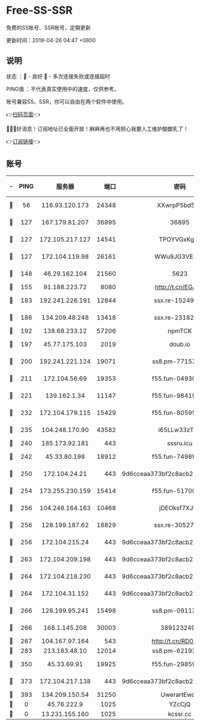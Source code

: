 # Free-SS-SSR

免费的SS账号、SSR账号，定期更新

更新时间：2019-04-26 04:47 +0800

## 说明

状态     ：🙂 - 良好 🙁 - 多次连接失败或连接超时

PING值   ：不代表真实使用中的速度，仅供参考。

账号兼容SS、SSR，你可以自由在两个软件中使用。

👉[扫码页面](https://liesauer.github.io/Free-SS-SSR/)👈

🎉🎉🎉好消息！订阅地址已全面开放！麻麻再也不用担心我要人工维护酸酸乳了！

👉[订阅链接](https://www.liesauer.net/yogurt/subscribe?ACCESS_TOKEN=DAYxR3mMaZAsaqUb)👈

## 账号

|-|PING|服务器|端口|密码|加密方式|区域|
|:----:|:----:|:-----:|-----:|:----:|:----:|:----:|
|🙂|56|116.93.120.173|24348|XXwrpP5bd5S9|aes-256-cfb|PH|
|🙂|127|167.179.81.207|36895|36895|aes-256-cfb|JP|
|🙂|127|172.105.217.127|14541|TPOYVGxKglpi|aes-256-cfb|JP|
|🙂|127|172.104.119.98|26161|WWu9JG3VESbG|aes-256-cfb|JP|
|🙂|148|46.29.162.104|21560|5623|aes-128-ctr|RU|
|🙂|155|91.188.223.72|8080|http://t.cn/EGJIyrl|rc4-md5|RU|
|🙂|183|192.241.226.191|12844|ssx.re-15249592|aes-256-cfb|US|
|🙂|186|134.209.48.248|13418|ssx.re-23182499|aes-256-cfb|US|
|🙂|192|138.68.233.12|57206|npmTCK|rc4-md5|US|
|🙂|197|45.77.175.103|2019|doub.io|aes-128-ctr|SG|
|🙂|200|192.241.221.124|19071|ss8.pm-77157998|aes-256-cfb|US|
|🙂|211|172.104.56.69|19353|f55.fun-04930969|aes-256-cfb|SG|
|🙂|221|139.162.1.34|11147|f55.fun-98419202|aes-256-cfb|SG|
|🙂|232|172.104.179.115|15429|f55.fun-80595697|aes-256-cfb|SG|
|🙂|235|104.248.170.90|43582|i65LLw33zTFX|aes-256-cfb|GB|
|🙂|240|185.173.92.181|443|sssru.icu|rc4-md5|RU|
|🙂|242|45.33.80.198|18912|f55.fun-74989270|aes-256-cfb|US|
|🙂|250|172.104.24.21|443|9d6cceaa373bf2c8acb22e60b6a58be6|aes-256-cfb|US|
|🙂|254|173.255.230.159|15414|f55.fun-51700385|aes-256-cfb|US|
|🙂|256|104.248.164.163|10468|jDEOksf7XJv4|aes-256-cfb|GB|
|🙂|256|128.199.187.62|18829|ssx.re-30527984|aes-256-cfb|SG|
|🙂|256|172.104.215.24|443|9d6cceaa373bf2c8acb22e60b6a58be6|aes-256-cfb|US|
|🙂|263|172.104.209.198|443|9d6cceaa373bf2c8acb22e60b6a58be6|aes-256-cfb|US|
|🙂|264|172.104.218.230|443|9d6cceaa373bf2c8acb22e60b6a58be6|aes-256-cfb|US|
|🙂|264|172.104.31.152|443|9d6cceaa373bf2c8acb22e60b6a58be6|aes-256-cfb|US|
|🙂|266|128.199.95.241|15498|ss8.pm-09113399|aes-256-cfb|SG|
|🙂|266|168.1.145.208|30003|3891232494|aes-256-cfb|AU|
|🙂|267|104.167.97.164|543|http://t.cn/RD0D7sx|rc4-md5|CA|
|🙂|283|213.183.48.10|12014|ss8.pm-62193302|rc4-md5|RU|
|🙂|350|45.33.69.91|19925|f55.fun-29859918|aes-256-cfb|US|
|🙂|373|172.104.217.138|443|9d6cceaa373bf2c8acb22e60b6a58be6|aes-256-cfb|US|
|🙂|393|134.209.150.54|31250|UwerartEwqe|chacha20|IN|
|🙁|0|45.76.222.9|1025|YZcCjQ|rc4-md5|JP|
|🙁|0|13.231.155.160|1025|kcssr.cc|rc4-md5|JP|
